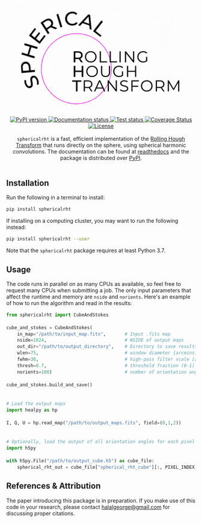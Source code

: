 <div align="center">
   <img src="https://raw.githubusercontent.com/georgehalal/sphericalrht/main/docs/images/sphericalrht_logo.gif" width="450px">
   </img>
   <br/>
   <a href="https://badge.fury.io/py/sphericalrht">
   <img src="https://badge.fury.io/py/sphericalrht.svg" alt="PyPI version" height="18">
   </a>
   <a href='https://sphericalrht.readthedocs.io/en/latest/?badge=latest'>
   <img src='https://readthedocs.org/projects/sphericalrht/badge/?version=latest' alt="Documentation status" />
   </a>
   <a href="https://github.com/georgehalal/sphericalrht/actions/workflows/tests.yml">
   <img src="https://github.com/georgehalal/sphericalrht/actions/workflows/tests.yml/badge.svg" alt="Test status"/>
   </a>
   <a href='https://coveralls.io/github/georgehalal/sphericalrht'>
   <img src='https://coveralls.io/repos/github/georgehalal/sphericalrht/badge.svg' alt='Coverage Status' />
   </a>
   <a href="https://github.com/georgehalal/sphericalrht/LICENSE">
   <img src="https://img.shields.io/badge/License-MIT-blue.svg?style=flat" alt="License"/>
   </a>
</div>
<br/>

<div align="center">
   <code>sphericalrht</code> is a fast, efficient implementation of the
   <a href="http://seclark.github.io/RHT/">Rolling Hough Transform</a>
   that runs directly on the sphere, using spherical harmonic convolutions.
   The documentation can be found at <a href="https://sphericalrht.readthedocs.io/en/latest/">readthedocs</a>
   and the package is distributed over <a href="https://pypi.org/project/sphericalrht/">PyPI</a>.
</div>
<br/>


## Installation

Run the following in a terminal to install:

```bash
pip install sphericalrht
```

If installing on a computing cluster, you may want to run the following
instead:

```bash
pip install sphericalrht --user
```

Note that the `sphericalrht` package requires at least Python 3.7.


## Usage

The code runs in parallel on as many CPUs as available, so feel free to
request many CPUs when submitting a job. The only input parameters that
affect the runtime and memory are `nside` and `norients`. Here's an
example of how to run the algorithm and read in the results:

```python
from sphericalrht import CubeAndStokes

cube_and_stokes = CubeAndStokes(
    in_map="/path/to/input_map.fits",       # Input .fits map
    nside=1024,                             # NSIDE of output maps
    out_dir="/path/to/output_directory",    # Directory to save results in
    wlen=75,                                # window diameter [arcmins]
    fwhm=30,                                # high-pass filter scale [arcmins]
    thresh=0.7,                             # threshold fraction (0-1)
    norients=100)                           # number of orientation angles

cube_and_stokes.build_and_save()


# Load the output maps
import healpy as hp

I, Q, U = hp.read_map("/path/to/output_maps.fits", field=(0,1,2))


# Optionally, load the output of all orientation angles for each pixel
import h5py

with h5py.File("/path/to/output_cube.h5") as cube_file:
    spherical_rht_out = cube_file["spherical_rht_cube"][:, PIXEL_INDEX]
```

## References & Attribution

The paper introducing this package is in preparation. If you make use 
of this code in your research, please contact halalgeorge@gmail.com 
for discussing proper citations.
